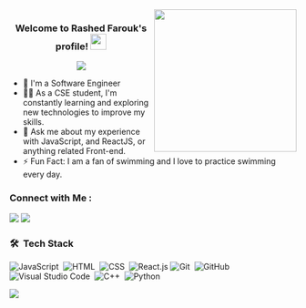 
<img width="250" align="right" src="https://c.tenor.com/_DOBjnGspYAAAAAM/code-coding.gif">

<h3 align="center">
  Welcome to Rashed Farouk's profile!
  <img src="https://media.giphy.com/media/hvRJCLFzcasrR4ia7z/giphy.gif" width="28">
</h3>

<!-- Typing SVG by DenverCoder1 - https://github.com/DenverCoder1/readme-typing-svg -->
<p align="center">
  <a href="https://github.com/DenverCoder1/readme-typing-svg"><img src="https://readme-typing-svg.herokuapp.com/?lines=Front-end%20web%20developer;Always%20learning%20new%20things&font=Fira%20Code&center=true&width=440&height=45&color=f75c7e&vCenter=true&size=22"></a>
</p> 

- 🏢 I'm a Software Engineer
- 👨‍💻 As a CSE student, I'm constantly learning and exploring new technologies to improve my skills.
- 💬 Ask me about my experience with JavaScript, and ReactJS, or anything related Front-end.
- ⚡ Fun Fact: I am a fan of swimming and I love to practice swimming every day.


### Connect with Me :

<a href="https://linkedin.com/in/rashed-farouk" target="_blank"><img src="https://img.shields.io/badge/-Rashed%20Farouk-0077B5?style=for-the-badge&logo=Linkedin&logoColor=white"/></a>
<a href="https://t.me/Rashed16667" target="_blank"><img src="https://img.shields.io/badge/-Rashed%20Farouk-0077B5?style=for-the-badge&logo=Telegram&logoColor=white"/></a>
### 🛠 &nbsp;Tech Stack
![JavaScript](https://img.shields.io/badge/-JavaScript-05122A?style=flat&logo=javascript)&nbsp;
![HTML](https://img.shields.io/badge/-HTML-05122A?style=flat&logo=HTML5)&nbsp;
![CSS](https://img.shields.io/badge/-CSS-05122A?style=flat&logo=CSS3&logoColor=1572B6)&nbsp;
![React.js](https://img.shields.io/badge/-React-05122A?style=flat&logo=react)
![Git](https://img.shields.io/badge/-Git-05122A?style=flat&logo=git)&nbsp;
![GitHub](https://img.shields.io/badge/-GitHub-05122A?style=flat&logo=github)&nbsp;
![Visual Studio Code](https://img.shields.io/badge/-Visual%20Studio%20Code-05122A?style=flat&logo=visual-studio-code&logoColor=007ACC)&nbsp;
![C++](https://img.shields.io/badge/-C++-05122A?style=flat&logo=c++)&nbsp;
![Python](https://img.shields.io/badge/-Python%20-05122A?style=flat&logo=python)&nbsp;


 <a href="https://komarev.com/ghpvc/?username=rashedfarouk&style=for-the-badge">
    <img src="https://komarev.com/ghpvc/?username=yousefdergham&style=for-the-badge">
</a>
